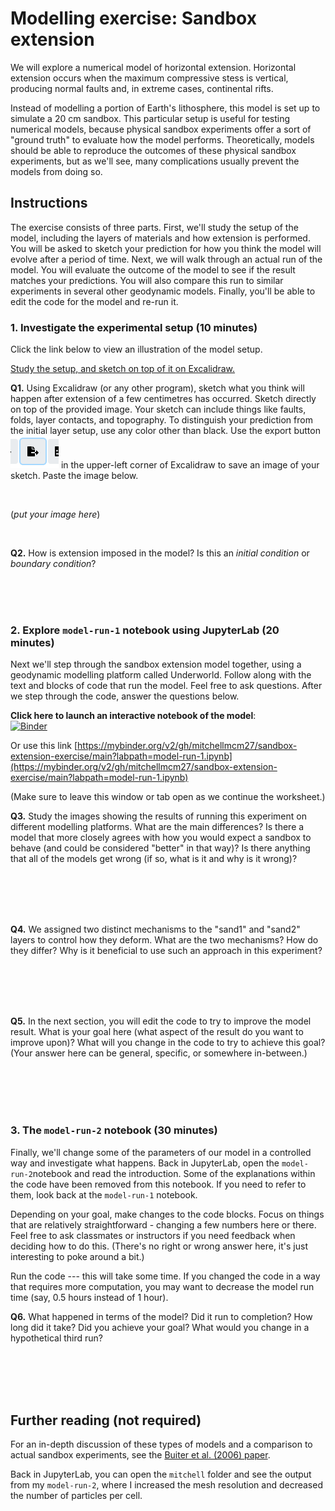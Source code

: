 # Modelling exercise: Sandbox extension

We will explore a numerical model of horizontal extension.
Horizontal extension occurs when the maximum compressive stess is vertical, producing normal faults and, in extreme cases, continental rifts.

Instead of modelling a portion of Earth's lithosphere, this model is set up to simulate a 20 cm sandbox.
This particular setup is useful for testing numerical models, because physical sandbox experiments offer a sort of "ground truth" to evaluate how the model performs.
Theoretically, models should be able to reproduce the outcomes of these physical sandbox experiments, but as we'll see, many complications usually prevent the models from doing so.

## Instructions

The exercise consists of three parts. First, we'll study the setup of the model, including the layers of materials and how extension is performed. You will be asked to sketch your prediction for how you think the model will evolve after a period of time. Next, we will walk through an actual run of the model. You will evaluate the outcome of the model to see if the result matches your predictions. You will also compare this run to similar experiments in several other geodynamic models. Finally, you'll be able to edit the code for the model and re-run it.

### 1. Investigate the experimental setup (10 minutes)

Click the link below to view an illustration of the model setup.

[Study the setup, and sketch on top of it on Excalidraw.](https://excalidraw.com/#json=Ug1j9KERkYbmhZVqt4SKv,I3anWk7rZoWaQZFGUSSPkg)

**Q1.** Using Excalidraw (or any other program), sketch what you think will happen after extension of a few centimetres has occurred.
Sketch directly on top of the provided image.
Your sketch can include things like faults, folds, layer contacts, and topography. 
To distinguish your prediction from the initial layer setup, use any color other than black. 
Use the export button ![Export button](images/export.PNG) in the upper-left corner of Excalidraw to save an image of your sketch. Paste the image below.

<br>

(*put your image here*)

<br>

**Q2.** How is extension imposed in the model? Is this an *initial condition* or *boundary condition*?

<br>
<br>
<br>

### 2. Explore `model-run-1` notebook using JupyterLab (20 minutes)

Next we'll step through the sandbox extension model together, using a geodynamic modelling platform called Underworld.
Follow along with the text and blocks of code that run the model. 
Feel free to ask questions. 
After we step through the code, answer the questions below.

**Click here to launch an interactive notebook of the model**:
<br>
[![Binder](https://mybinder.org/badge_logo.svg)](https://mybinder.org/v2/gh/mitchellmcm27/sandbox-extension-exercise/main?labpath=model-run-1.ipynb)

Or use this link [https://mybinder.org/v2/gh/mitchellmcm27/sandbox-extension-exercise/main?labpath=model-run-1.ipynb](https://mybinder.org/v2/gh/mitchellmcm27/sandbox-extension-exercise/main?labpath=model-run-1.ipynb)

(Make sure to leave this window or tab open as we continue the worksheet.)

**Q3.** Study the images showing the results of running this experiment on different modelling platforms. What are the main differences? Is there a model that more closely agrees with how you would expect a sandbox to behave (and could be considered "better" in that way)? Is there anything that all of the models get wrong (if so, what is it and why is it wrong)?

<br>
<br>
<br>
<br>

**Q4.** We assigned two distinct mechanisms to the "sand1" and "sand2" layers to control how they deform. What are the two mechanisms? How do they differ? Why is it beneficial to use such an approach in this experiment?

<br>
<br>
<br>
<br>

**Q5.** In the next section, you will edit the code to try to improve the model result. What is your goal here (what aspect of the result do you want to improve upon)? What will you change in the code to try to achieve this goal? (Your answer here can be general, specific, or somewhere in-between.)

<br>
<br>
<br>
<br>

### 3. The `model-run-2` notebook (30 minutes)

Finally, we'll change some of the parameters of our model in a controlled way and investigate what happens.
Back in JupyterLab, open the `model-run-2`notebook and read the introduction.
Some of the explanations within the code have been removed from this notebook. 
If you need to refer to them, look back at the `model-run-1` notebook.

Depending on your goal, make changes to the code blocks.
Focus on things that are relatively straightforward - changing a few numbers here or there.
Feel free to ask classmates or instructors if you need feedback when deciding how to do this.
(There's no right or wrong answer here, it's just interesting to poke around a bit.)

Run the code --- this will take some time.
If you changed the code in a way that requires more computation, you may want to decrease the model run time (say, 0.5 hours instead of 1 hour).

**Q6.** What happened in terms of the model? Did it run to completion? How long did it take? Did you achieve your goal? What would you change in a hypothetical third run?

<br>
<br>
<br>
<br>

## Further reading (not required)

For an in-depth discussion of these types of models and a comparison to actual sandbox experiments, see the [Buiter et al. (2006) paper](https://github.com/mitchellmcm27/sandbox-extension-exercise/raw/main/Buiter-2006.pdf).

Back in JupyterLab, you can open the `mitchell` folder and see the output from my `model-run-2`, where I increased the mesh resolution and decreased the number of particles per cell.
